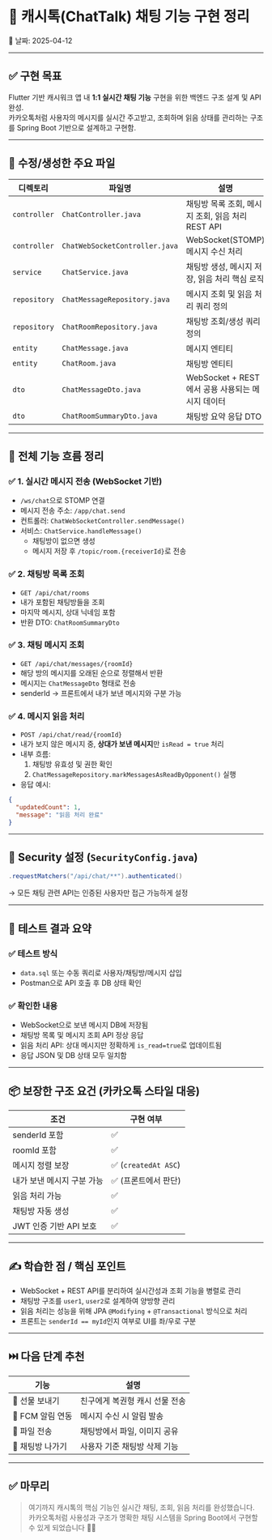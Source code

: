 # 💬 캐시톡(ChatTalk) 채팅 기능 구현 정리

📅 날짜: 2025-04-12

---

## ✅ 구현 목표

Flutter 기반 캐시워크 앱 내 **1:1 실시간 채팅 기능** 구현을 위한 백엔드 구조 설계 및 API 완성.  
카카오톡처럼 사용자의 메시지를 실시간 주고받고, 조회하며 읽음 상태를 관리하는 구조를 Spring Boot 기반으로 설계하고 구현함.

---

## 📂 수정/생성한 주요 파일

| 디렉토리 | 파일명 | 설명 |
|----------|--------|------|
| `controller` | `ChatController.java` | 채팅방 목록 조회, 메시지 조회, 읽음 처리 REST API |
| `controller` | `ChatWebSocketController.java` | WebSocket(STOMP) 메시지 수신 처리 |
| `service` | `ChatService.java` | 채팅방 생성, 메시지 저장, 읽음 처리 핵심 로직 |
| `repository` | `ChatMessageRepository.java` | 메시지 조회 및 읽음 처리 쿼리 정의 |
| `repository` | `ChatRoomRepository.java` | 채팅방 조회/생성 쿼리 정의 |
| `entity` | `ChatMessage.java` | 메시지 엔티티 |
| `entity` | `ChatRoom.java` | 채팅방 엔티티 |
| `dto` | `ChatMessageDto.java` | WebSocket + REST에서 공용 사용되는 메시지 데이터 |
| `dto` | `ChatRoomSummaryDto.java` | 채팅방 요약 응답 DTO |

---

## 🧱 전체 기능 흐름 정리

### ✅ 1. 실시간 메시지 전송 (WebSocket 기반)
- `/ws/chat`으로 STOMP 연결
- 메시지 전송 주소: `/app/chat.send`
- 컨트롤러: `ChatWebSocketController.sendMessage()`
- 서비스: `ChatService.handleMessage()`
  - 채팅방이 없으면 생성
  - 메시지 저장 후 `/topic/room.{receiverId}`로 전송

### ✅ 2. 채팅방 목록 조회
- `GET /api/chat/rooms`
- 내가 포함된 채팅방들을 조회
- 마지막 메시지, 상대 닉네임 포함
- 반환 DTO: `ChatRoomSummaryDto`

### ✅ 3. 채팅 메시지 조회
- `GET /api/chat/messages/{roomId}`
- 해당 방의 메시지를 오래된 순으로 정렬해서 반환
- 메시지는 `ChatMessageDto` 형태로 전송
- senderId → 프론트에서 내가 보낸 메시지와 구분 가능

### ✅ 4. 메시지 읽음 처리
- `POST /api/chat/read/{roomId}`
- 내가 보지 않은 메시지 중, **상대가 보낸 메시지**만 `isRead = true` 처리
- 내부 흐름:
  1. 채팅방 유효성 및 권한 확인
  2. `ChatMessageRepository.markMessagesAsReadByOpponent()` 실행
- 응답 예시:
```json
{
  "updatedCount": 1,
  "message": "읽음 처리 완료"
}
```

---

## 🔐 Security 설정 (`SecurityConfig.java`)

```java
.requestMatchers("/api/chat/**").authenticated()
```

→ 모든 채팅 관련 API는 인증된 사용자만 접근 가능하게 설정

---

## 🧪 테스트 결과 요약

### ✅ 테스트 방식
- `data.sql` 또는 수동 쿼리로 사용자/채팅방/메시지 삽입
- Postman으로 API 호출 후 DB 상태 확인

### ✅ 확인한 내용
- WebSocket으로 보낸 메시지 DB에 저장됨
- 채팅방 목록 및 메시지 조회 API 정상 응답
- 읽음 처리 API: 상대 메시지만 정확하게 `is_read=true`로 업데이트됨
- 응답 JSON 및 DB 상태 모두 일치함

---

## 📦 보장한 구조 요건 (카카오톡 스타일 대응)

| 조건 | 구현 여부 |
|------|-----------|
| senderId 포함 | ✅ |
| roomId 포함 | ✅ |
| 메시지 정렬 보장 | ✅ (`createdAt ASC`) |
| 내가 보낸 메시지 구분 가능 | ✅ (프론트에서 판단) |
| 읽음 처리 가능 | ✅ |
| 채팅방 자동 생성 | ✅ |
| JWT 인증 기반 API 보호 | ✅ |

---

## ✍️ 학습한 점 / 핵심 포인트

- WebSocket + REST API를 분리하여 실시간성과 조회 기능을 병렬로 관리
- 채팅방 구조를 `user1`, `user2`로 설계하여 양방향 관리
- 읽음 처리는 성능을 위해 JPA `@Modifying` + `@Transactional` 방식으로 처리
- 프론트는 `senderId == myId`인지 여부로 UI를 좌/우로 구분

---

## ⏭️ 다음 단계 추천

| 기능 | 설명 |
|------|------|
| 🎁 선물 보내기 | 친구에게 복권형 캐시 선물 전송 |
| 📨 FCM 알림 연동 | 메시지 수신 시 알림 발송 |
| 📁 파일 전송 | 채팅방에서 파일, 이미지 공유 |
| 🧼 채팅방 나가기 | 사용자 기준 채팅방 삭제 기능 |

---

## ✅ 마무리

> 여기까지 캐시톡의 핵심 기능인 실시간 채팅, 조회, 읽음 처리를 완성했습니다.  
> 카카오톡처럼 사용성과 구조가 명확한 채팅 시스템을 Spring Boot에서 구현할 수 있게 되었습니다 💬🔥
